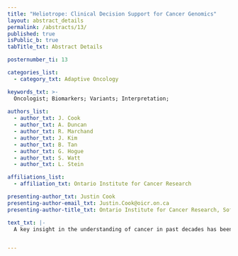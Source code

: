 ```yaml
---
title: "Heliotrope: Clinical Decision Support for Cancer Genomics"
layout: abstract_details
permalink: /abstracts/13/
published: true
isPublic_b: true
tabTitle_txt: Abstract Details

posternumber_ti: 13 

categories_list: 
  - category_txt: Adaptive Oncology

keywords_txt: >-
  Oncologist; Biomarkers; Variants; Interpretation;
  
authors_list:
  - author_txt: J. Cook
  - author_txt: A. Duncan
  - author_txt: R. Marchand
  - author_txt: J. Kim
  - author_txt: B. Tan
  - author_txt: G. Hogue
  - author_txt: S. Watt
  - author_txt: L. Stein

affiliations_list:
  - affiliation_txt: Ontario Institute for Cancer Research

presenting-author_txt: Justin Cook
presenting-author-email_txt: Justin.Cook@oicr.on.ca
presenting-author-title_txt: Ontario Institute for Cancer Research, Software Developer

text_txt: |-
  A key insight in the understanding of cancer in past decades has been that the disease can differ quite significantly between individuals. Patients with even the same diagnosis can experience differing therapeutic responses due to underlying tumoural heterogeneity. This insight has altered how oncologists think, inspiring a paradigm shift from one-size-fits-all treatment to individualized therapy that takes into account the genetic and experiential profile of a patient. This shift can be attributed in part to the outsize impact that the data revolution has had on medical research. While exciting, taking advantage of these online resources brings with it new problems. Digestion of the available information in a timely and accurate manner is a particular challenge. It is with this challenge in mind that OICR and FACIT have collaborated in the development of Heliotrope. Heliotrope is a web application designed to support therapeutic decision-making for oncologists. Interpretation of patient genomic data has been its primary focus, with an emphasis on highlighting biomarkers, such as nucleotide variants and copy number changes, that have known therapeutic or clinical interventions. Additionally, a knowledge base provides gene, variant, drug and clinical trial information. By harmonizing clinical and academic research and tailoring the output to a specific patient, Heliotrope can simplify and hasten therapeutic decision-making while improving it's efficacy. 


---
```

